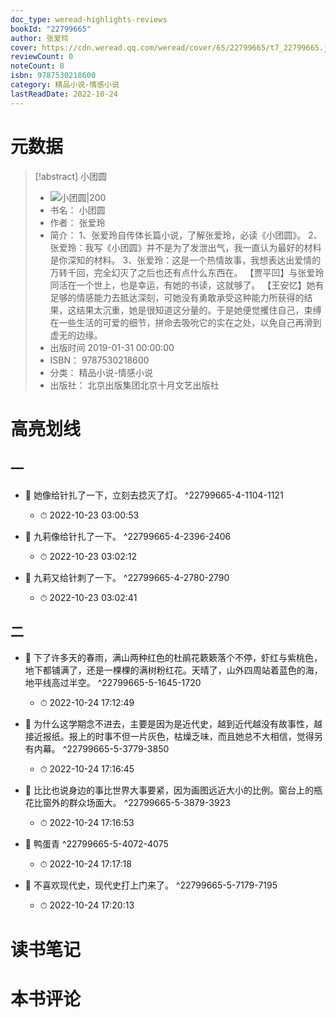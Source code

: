 ```yaml
---
doc_type: weread-highlights-reviews
bookId: "22799665"
author: 张爱玲
cover: https://cdn.weread.qq.com/weread/cover/65/22799665/t7_22799665.jpg
reviewCount: 0
noteCount: 8
isbn: 9787530218600
category: 精品小说-情感小说
lastReadDate: 2022-10-24
---
```

# 元数据
> [!abstract] 小团圆
> - ![ 小团圆|200](https://cdn.weread.qq.com/weread/cover/65/22799665/t7_22799665.jpg)
> - 书名： 小团圆
> - 作者： 张爱玲
> - 简介： 1、张爱玲自传体长篇小说，了解张爱玲，必读《小团圆》。
2、张爱玲：我写《小团圆》并不是为了发泄出气，我一直认为最好的材料是你深知的材料。
3、张爱玲：这是一个热情故事，我想表达出爱情的万转千回，完全幻灭了之后也还有点什么东西在。
【贾平凹】与张爱玲同活在一个世上，也是幸运，有她的书读，这就够了。
【王安忆】她有足够的情感能力去抵达深刻，可她没有勇敢承受这种能力所获得的结果，这结果太沉重，她是很知道这分量的。于是她便觉攫住自己，束缚在一些生活的可爱的细节，拼命去吸吮它的实在之处，以免自己再滑到虚无的边缘。
> - 出版时间 2019-01-31 00:00:00
> - ISBN： 9787530218600
> - 分类： 精品小说-情感小说
> - 出版社： 北京出版集团北京十月文艺出版社

# 高亮划线

## 一


- 📌 她像给针扎了一下，立刻去捻灭了灯。 ^22799665-4-1104-1121
    - ⏱ 2022-10-23 03:00:53 

- 📌 九莉像给针扎了一下。 ^22799665-4-2396-2406
    - ⏱ 2022-10-23 03:02:12 

- 📌 九莉又给针刺了一下。 ^22799665-4-2780-2790
    - ⏱ 2022-10-23 03:02:41 
## 二


- 📌 下了许多天的春雨，满山两种红色的杜鹃花簌簌落个不停，虾红与紫桃色，地下都铺满了，还是一棵棵的满树粉红花。天晴了，山外四周站着蓝色的海，地平线高过半空。 ^22799665-5-1645-1720
    - ⏱ 2022-10-24 17:12:49 

- 📌 为什么这学期念不进去，主要是因为是近代史，越到近代越没有故事性，越接近报纸。报上的时事不但一片灰色，枯燥乏味，而且她总不大相信，觉得另有内幕。 ^22799665-5-3779-3850
    - ⏱ 2022-10-24 17:16:45 

- 📌 比比也说身边的事比世界大事要紧，因为画图远近大小的比例。窗台上的瓶花比窗外的群众场面大。 ^22799665-5-3879-3923
    - ⏱ 2022-10-24 17:16:53 

- 📌 鸭蛋青 ^22799665-5-4072-4075
    - ⏱ 2022-10-24 17:17:18 

- 📌 不喜欢现代史，现代史打上门来了。 ^22799665-5-7179-7195
    - ⏱ 2022-10-24 17:20:13 
# 读书笔记

# 本书评论
